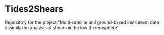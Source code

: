 # Tides2Shears
Repository for the project:"Multi-satellite and ground-based instrument data assimilation analysis of shears in the low thermosphere"

